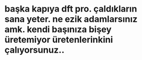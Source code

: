 # başka kapıya dft pro. çaldıkların sana yeter. ne ezik adamlarsınız amk. kendi başınıza bişey üretemiyor üretenlerinkini çalıyorsunuz..
